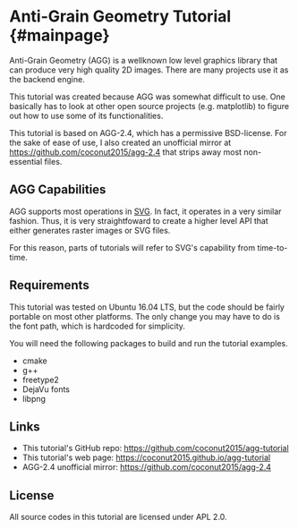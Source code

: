 Anti-Grain Geometry Tutorial {#mainpage}
========================================

Anti-Grain Geometry (AGG) is a wellknown low level graphics library that can
produce very high quality 2D images.  There are many projects use it as
the backend engine.

This tutorial was created because AGG was somewhat difficult to use.  One
basically has to look at other open source projects (e.g. matplotlib)
to figure out how to use some of its functionalities.

This tutorial is based on AGG-2.4, which has a permissive BSD-license.
For the sake of ease of use, I also created an unofficial mirror at
https://github.com/coconut2015/agg-2.4 that strips away most non-essential
files.

AGG Capabilities
----------------

AGG supports most operations in [SVG](https://www.w3.org/Graphics/SVG/).
In fact, it operates in a very similar fashion.  Thus, it is very
straightfoward to create a higher level API that either generates
raster images or SVG files.

For this reason, parts of tutorials will refer to SVG's capability
from time-to-time.

Requirements
------------

This tutorial was tested on Ubuntu 16.04 LTS, but the code should be
fairly portable on most other platforms.  The only change you may have to
do is the font path, which is hardcoded for simplicity.

You will need the following packages to build and run the tutorial examples.

* cmake
* g++
* freetype2
* DejaVu fonts
* libpng

Links
-----

* This tutorial's GitHub repo: https://github.com/coconut2015/agg-tutorial
* This tutorial's web page: https://coconut2015.github.io/agg-tutorial
* AGG-2.4 unofficial mirror: https://github.com/coconut2015/agg-2.4 

License
-------

All source codes in this tutorial are licensed under APL 2.0.
